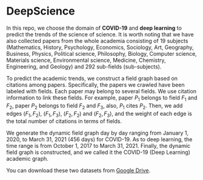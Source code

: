 # DeepScience

In this repo, we choose the domain of **COVID-19** and **deep learning** to predict the trends of the science of science. 
It is worth noting that we have also collected papers from the whole academia consisting of 19 subjects (Mathematics, History, Psychology, Economics, Sociology, Art, Geography, Business, Physics, Political science, Philosophy, Biology, Computer science, Materials science, Environmental science, Medicine, Chemistry, Engineering, and Geology) and 292 sub-fields (sub-subjects). 

To predict the academic trends, we construct a field graph based on citations among papers. Specifically, the papers we crawled have been labeled with fields. Each paper may belong to several fields. We use citation information to link these fields. For example, paper $P_1$ belongs to field $F_1$ and $F_2$, paper $P_2$ belongs to field $F_2$ and $F_3$, also, $P_1$ cites $P_2$. Then, we add edges $(F_1, F_2)$, $(F_1, F_3)$, $(F_2, F_2)$ and $(F_2, F_3)$, and the weight of each edge is the total number of citations in terms of fields. 

We generate the dynamic field graph day by day ranging from January 1, 2020, to March 31, 2021 (456 days) for COVID-19. As to deep learning, the time range is from October 1, 2017 to  March 31, 2021. Finally, the dynamic field graph is constructed, and we called it the COVID-19 (Deep Learning) academic graph.

You can download these two datasets from [Google Drive](https://drive.google.com/drive/folders/11GArAGnx655sOrDBPm5BwKH-eDsUJvQX?usp=sharing).
